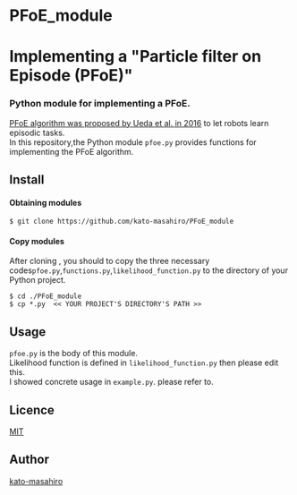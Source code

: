 # PFoE_module  
Implementing a "Particle filter on Episode (PFoE)"
====

### Python module for implementing a PFoE.   
[PFoE algorithm was proposed by Ueda et al. in 2016](https://link.springer.com/chapter/10.1007/978-3-319-48036-7_54) to let robots learn episodic tasks.   
In this repository,the Python module ```pfoe.py``` provides functions for implementing the PFoE algorithm.  

## Install  
#### Obtaining modules  
```
$ git clone https://github.com/kato-masahiro/PFoE_module
```
#### Copy modules  
After cloning , you should to copy the three necessary codes```pfoe.py```,```functions.py```,```likelihood_function.py``` to the directory of your Python project.  
```
$ cd ./PFoE_module
$ cp *.py  << YOUR PROJECT'S DIRECTORY'S PATH >>
```

## Usage  
```pfoe.py``` is the body of this module.  
Likelihood function is defined in ```likelihood_function.py``` then please edit this.  
I showed concrete usage in ```example.py```. please refer to.  
## Licence

[MIT](https://github.com/tcnksm/tool/blob/master/LICENCE)

## Author

[kato-masahiro](https://github.com/kato-masahiro)
